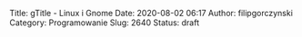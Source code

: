 Title: gTitle - Linux i Gnome
Date: 2020-08-02 06:17
Author: filipgorczynski
Category: Programowanie
Slug: 2640
Status: draft


